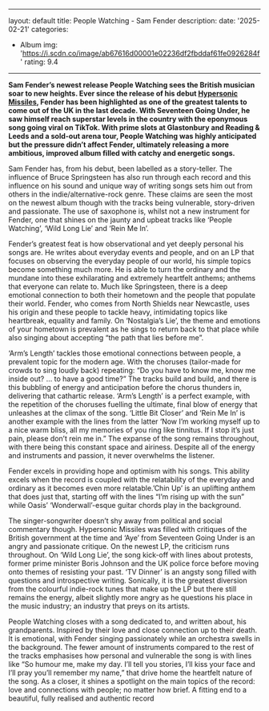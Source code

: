 ﻿
---
layout: default
title: People Watching - Sam Fender
description:
date: '2025-02-21'
categories:
  - Album
img: 'https://i.scdn.co/image/ab67616d00001e02236df2fbddaf61fe0926284f'
rating: 9.4
---






**Sam Fender’s newest release People Watching sees the British musician soar to new heights. Ever since the release of his debut  [Hypersonic Missiles](https://northerntransmissions.com/sam-fender-shares-details-of-hypersonic-missiles/), Fender has been highlighted as one of the greatest talents to come out of the UK in the last decade. With Seventeen Going Under, he saw himself reach superstar levels in the country with the eponymous song going viral on TikTok. With prime slots at Glastonbury and Reading & Leeds and a sold-out arena tour, People Watching was highly anticipated but the pressure didn’t affect Fender, ultimately releasing a more ambitious, improved album filled with catchy and energetic songs.**

Sam Fender has, from his debut, been labelled as a story-teller. The influence of Bruce Springsteen has also run through each record and this influence on his sound and unique way of writing songs sets him out from others in the indie/alternative-rock genre. These claims are seen the most on the newest album though with the tracks being vulnerable, story-driven and passionate. The use of saxophone is, whilst not a new instrument for Fender, one that shines on the jaunty and upbeat tracks like ‘People Watching’, ‘Wild Long Lie’ and ‘Rein Me In’.

Fender’s greatest feat is how observational and yet deeply personal his songs are. He writes about everyday events and people, and on an LP that focuses on observing the everyday people of our world, his simple topics become something much more. He is able to turn the ordinary and the mundane into these exhilarating and extremely heartfelt anthems; anthems that everyone can relate to. Much like Springsteen, there is a deep emotional connection to both their hometown and the people that populate their world. Fender, who comes from North Shields near Newcastle, uses his origin and these people to tackle heavy, intimidating topics like heartbreak, equality and family. On ‘Nostalgia’s Lie’, the theme and emotions of your hometown is prevalent as he sings to return back to that place while also singing about accepting “the path that lies before me”.

‘Arm’s Length’ tackles those emotional connections between people, a prevalent topic for the modern age. With the choruses (tailor-made for crowds to sing loudly back) repeating: “Do you have to know me, know me inside out? … to have a good time?” The tracks build and build, and there is this bubbling of energy and anticipation before the chorus thunders in, delivering that cathartic release. ‘Arm’s Length’ is a perfect example, with the repetition of the choruses fuelling the ultimate, final blow of energy that unleashes at the climax of the song. ‘Little Bit Closer’ and ‘Rein Me In’ is another example with the lines from the latter ‘Now I’m working myself up to a nice warm bliss, all my memories of you ring like tinnitus. If I stop it’s just pain, please don’t rein me in.” The expanse of the song remains throughout, with there being this constant space and airiness. Despite all of the energy and instruments and passion, it never overwhelms the listener.

Fender excels in providing hope and optimism with his songs. This ability excels when the record is coupled with the relatability of the everyday and ordinary as it becomes even more relatable.’Chin Up’ is an uplifting anthem that does just that, starting off with the lines “I’m rising up with the sun” while Oasis’ ‘Wonderwall’-esque guitar chords play in the background.

The singer-songwriter doesn’t shy away from political and social commentary though. Hypersonic Missiles was filled with critiques of the British government at the time and ‘Aye’ from Seventeen Going Under is an angry and passionate critique. On the newest LP, the criticism runs throughout. On ‘Wild Long Lie’, the song kick-off with lines about protests, former prime minister Boris Johnson and the UK police force before moving onto themes of resisting your past. ‘TV Dinner’ is an angsty song filled with questions and introspective writing. Sonically, it is the greatest diversion from the colourful indie-rock tunes that make up the LP but there still remains the energy, albeit slightly more angry as he questions his place in the music industry; an industry that preys on its artists.

People Watching closes with a song dedicated to, and written about, his grandparents. Inspired by their love and close connection up to their death. It is emotional, with Fender singing passionately while an orchestra swells in the background. The fewer amount of instruments compared to the rest of the tracks emphasises how personal and vulnerable the song is with lines like “So humour me, make my day. I’ll tell you stories, I’ll kiss your face and I’ll pray you’ll remember my name,” that drive home the heartfelt nature of the song. As a closer, it shines a spotlight on the main topics of the record: love and connections with people; no matter how brief. A fitting end to a beautiful, fully realised and authentic record
